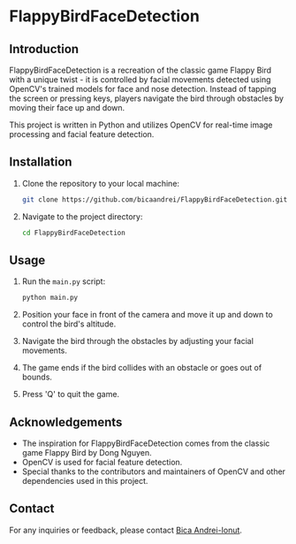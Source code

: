 # FlappyBirdFaceDetection

## Introduction

FlappyBirdFaceDetection is a recreation of the classic game Flappy Bird with a unique twist - it is controlled by facial movements detected using OpenCV's trained models for face and nose detection. Instead of tapping the screen or pressing keys, players navigate the bird through obstacles by moving their face up and down.

This project is written in Python and utilizes OpenCV for real-time image processing and facial feature detection.

## Installation

1. Clone the repository to your local machine:

    ```bash
    git clone https://github.com/bicaandrei/FlappyBirdFaceDetection.git
    ```

2. Navigate to the project directory:

    ```bash
    cd FlappyBirdFaceDetection
    ```

## Usage

1. Run the `main.py` script:

    ```bash
    python main.py
    ```

2. Position your face in front of the camera and move it up and down to control the bird's altitude.

3. Navigate the bird through the obstacles by adjusting your facial movements.

4. The game ends if the bird collides with an obstacle or goes out of bounds.

5. Press 'Q' to quit the game.

## Acknowledgements

- The inspiration for FlappyBirdFaceDetection comes from the classic game Flappy Bird by Dong Nguyen.
- OpenCV is used for facial feature detection.
- Special thanks to the contributors and maintainers of OpenCV and other dependencies used in this project.

## Contact

For any inquiries or feedback, please contact [Bica Andrei-Ionut](mailto:bica.nuna@gmail.com).
